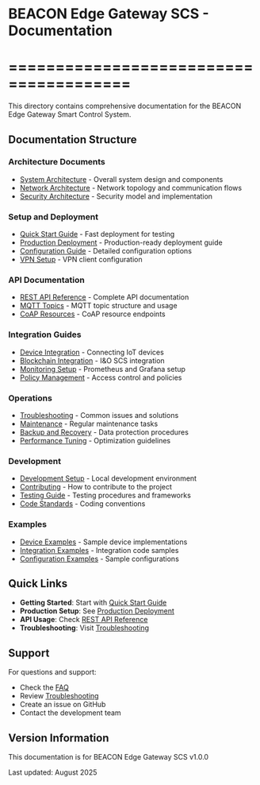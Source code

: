 # BEACON Edge Gateway SCS - Documentation

# =======================================

This directory contains comprehensive documentation for the BEACON Edge Gateway Smart Control System.

## Documentation Structure

### Architecture Documents

- [System Architecture](architecture.md) - Overall system design and components
- [Network Architecture](network-architecture.md) - Network topology and communication flows
- [Security Architecture](security-architecture.md) - Security model and implementation

### Setup and Deployment

- [Quick Start Guide](quickstart.md) - Fast deployment for testing
- [Production Deployment](deployment.md) - Production-ready deployment guide
- [Configuration Guide](configuration.md) - Detailed configuration options
- [VPN Setup](vpn-setup.md) - VPN client configuration

### API Documentation

- [REST API Reference](api-reference.md) - Complete API documentation
- [MQTT Topics](mqtt-topics.md) - MQTT topic structure and usage
- [CoAP Resources](coap-resources.md) - CoAP resource endpoints

### Integration Guides

- [Device Integration](device-integration.md) - Connecting IoT devices
- [Blockchain Integration](blockchain-integration.md) - I&O SCS integration
- [Monitoring Setup](monitoring.md) - Prometheus and Grafana setup
- [Policy Management](policy-management.md) - Access control and policies

### Operations

- [Troubleshooting](troubleshooting.md) - Common issues and solutions
- [Maintenance](maintenance.md) - Regular maintenance tasks
- [Backup and Recovery](backup-recovery.md) - Data protection procedures
- [Performance Tuning](performance.md) - Optimization guidelines

### Development

- [Development Setup](development.md) - Local development environment
- [Contributing](contributing.md) - How to contribute to the project
- [Testing Guide](testing.md) - Testing procedures and frameworks
- [Code Standards](code-standards.md) - Coding conventions

### Examples

- [Device Examples](examples/devices/) - Sample device implementations
- [Integration Examples](examples/integration/) - Integration code samples
- [Configuration Examples](examples/configs/) - Sample configurations

## Quick Links

- **Getting Started**: Start with [Quick Start Guide](quickstart.md)
- **Production Setup**: See [Production Deployment](deployment.md)
- **API Usage**: Check [REST API Reference](api-reference.md)
- **Troubleshooting**: Visit [Troubleshooting](troubleshooting.md)

## Support

For questions and support:

- Check the [FAQ](faq.md)
- Review [Troubleshooting](troubleshooting.md)
- Create an issue on GitHub
- Contact the development team

## Version Information

This documentation is for BEACON Edge Gateway SCS v1.0.0

Last updated: August 2025
